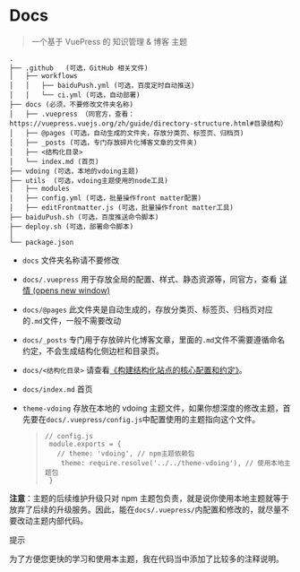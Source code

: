 # Docs

> 一个基于 VuePress 的 知识管理 & 博客 主题

```
.
├── .github   (可选，GitHub 相关文件)
│   ├── workflows
│   │   ├── baiduPush.yml (可选，百度定时自动推送)
│   │   └── ci.yml (可选，自动部署)
├── docs (必须，不要修改文件夹名称)
│   ├── .vuepress （同官方，查看：https://vuepress.vuejs.org/zh/guide/directory-structure.html#目录结构）
│   ├── @pages (可选，自动生成的文件夹，存放分类页、标签页、归档页)
│   ├── _posts (可选，专门存放碎片化博客文章的文件夹)
│   ├── <结构化目录>
│   └── index.md (首页)
├── vdoing (可选，本地的vdoing主题)
├── utils  (可选，vdoing主题使用的node工具)
│   ├── modules
│   ├── config.yml (可选，批量操作front matter配置)
│   ├── editFrontmatter.js (可选，批量操作front matter工具)
├── baiduPush.sh (可选，百度推送命令脚本)
├── deploy.sh (可选，部署命令脚本)
│
└── package.json
```

*   `docs` 文件夹名称请不要修改

*   `docs/.vuepress` 用于存放全局的配置、样式、静态资源等，同官方，查看 [详情 (opens new window)](https://vuepress.vuejs.org/zh/guide/directory-structure.html#%E7%9B%AE%E5%BD%95%E7%BB%93%E6%9E%84)

*   `docs/@pages` 此文件夹是自动生成的，存放分类页、标签页、归档页对应的`.md`文件，一般不需要改动

*   `docs/_posts` 专门用于存放碎片化博客文章，里面的`.md`文件不需要遵循命名约定，不会生成结构化侧边栏和目录页。

*   `docs/<结构化目录>` 请查看[《构建结构化站点的核心配置和约定》](https://doc.xugaoyi.com/pages/33d574/)。

*   `docs/index.md` 首页

*   `theme-vdoing` 存放在本地的 vdoing 主题文件，如果你想深度的修改主题，首先要在`docs/.vuepress/config.js`中配置使用的主题指向这个文件。

    > ```
    > // config.js
    >  module.exports = {
    >    // theme: 'vdoing', // npm主题依赖包
    >     theme: require.resolve('../../theme-vdoing'), // 使用本地主题包
    >  }
    > ```


**注意**：主题的后续维护升级只对 npm 主题包负责，就是说你使用本地主题就等于放弃了后续的升级服务。因此，能在`docs/.vuepress/`内配置和修改的，就尽量不要改动主题内部代码。

提示

为了方便您更快的学习和使用本主题，我在代码当中添加了比较多的注释说明。
